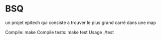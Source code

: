 # BSQ
un projet epitech qui consiste a trouver le plus grand carré dans une map

Compile:
  make
Compile tests:
  make test
Usage
  ./test
